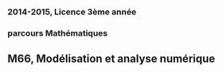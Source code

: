 ### 2014-2015, Licence 3ème année
### parcours Mathématiques
## M66, Modélisation et analyse numérique


